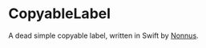 # CopyableLabel
A dead simple copyable label, written in Swift by [Nonnus](https:twitter.com/nonnus).
